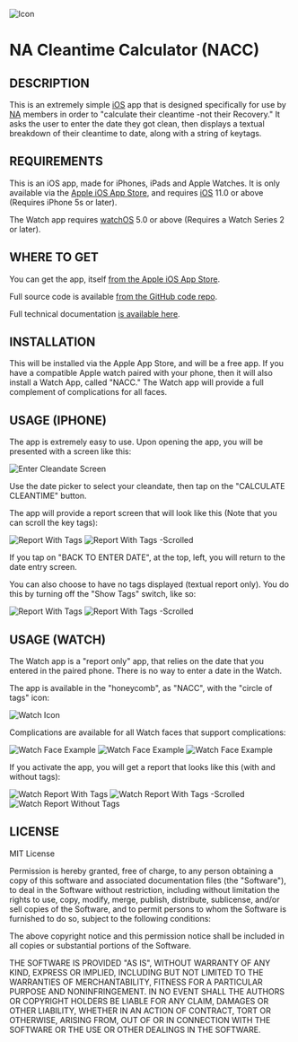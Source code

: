 ![Icon](img/NACC-Watch.png)

NA Cleantime Calculator (NACC)
=

DESCRIPTION
-
This is an extremely simple [iOS](https://apple.com/ios) app that is designed specifically for use by [NA](https://na.org) members in order to "calculate their cleantime -not their Recovery."
It asks the user to enter the date they got clean, then displays a textual breakdown of their cleantime to date, along with a string of keytags.

REQUIREMENTS
-
This is an iOS app, made for iPhones, iPads and Apple Watches. It is only available via the [Apple iOS App Store](https://www.apple.com/ios/app-store/), and requires [iOS](https://apple.com/ios) 11.0 or above (Requires iPhone 5s or later).

The Watch app requires [watchOS](https://apple.com/watchos) 5.0 or above (Requires a Watch Series 2 or later).

WHERE TO GET
-
You can get the app, itself [from the Apple iOS App Store](https://apps.apple.com/us/app/nacc/id452299196).

Full source code is available [from the GitHub code repo](https://github.com/LittleGreenViper/nacc-ios).

Full technical documentation [is available here](https://littlegreenviper.github.io/nacc-ios/).

INSTALLATION
-
This will be installed via the Apple App Store, and will be a free app. If you have a compatible Apple watch paired with your phone, then it will also install a Watch App, called "NACC." The Watch app will provide a full complement of complications for all faces.

USAGE (IPHONE)
-
The app is extremely easy to use. Upon opening the app, you will be presented with a screen like this:

![Enter Cleandate Screen](img/00-EnterCleandate.png)

Use the date picker to select your cleandate, then tap on the "CALCULATE CLEANTIME" button.

The app will provide a report screen that will look like this (Note that you can scroll the key tags):

<img alt="Report With Tags" src="img/00-InitialTagReport.png"> <img alt="Report With Tags -Scrolled" src="img/00-ScrolledTagReport.png">

If you tap on "BACK TO ENTER DATE", at the top, left, you will return to the date entry screen.

You can also choose to have no tags displayed (textual report only). You do this by turning off the "Show Tags" switch, like so:

<img alt="Report With Tags" src="img/00-NoTagsSwitchEnter.png"> <img alt="Report With Tags -Scrolled" src="img/00-NoTagsReport.png">

USAGE (WATCH)
-
The Watch app is a "report only" app, that relies on the date that you entered in the paired phone. There is no way to enter a date in the Watch.

The app is available in the "honeycomb", as "NACC", with the "circle of tags" icon:

![Watch Icon](img/01-WatchIcon.png)

Complications are available for all Watch faces that support complications:

<img alt="Watch Face Example" src="img/01-WatchFace01.png"> <img alt="Watch Face Example" src="img/01-WatchFace02.png"> <img alt="Watch Face Example" src="img/01-WatchFace03.png"> 

If you activate the app, you will get a report that looks like this (with and without tags):

<img alt="Watch Report With Tags" src="img/01-WatchReportTags.png"> <img alt="Watch Report With Tags -Scrolled" src="img/01-WatchReportTagsScrolled.png"> <img alt="Watch Report Without Tags" src="img/01-WatchReportNoTags.png">

LICENSE
-
MIT License

Permission is hereby granted, free of charge, to any person obtaining a copy of this software and associated documentation
files (the "Software"), to deal in the Software without restriction, including without limitation the rights to use, copy,
modify, merge, publish, distribute, sublicense, and/or sell copies of the Software, and to permit persons to whom the
Software is furnished to do so, subject to the following conditions:

The above copyright notice and this permission notice shall be included in all copies or substantial portions of the Software.

THE SOFTWARE IS PROVIDED "AS IS", WITHOUT WARRANTY OF ANY KIND, EXPRESS OR IMPLIED, INCLUDING BUT NOT LIMITED TO THE WARRANTIES
OF MERCHANTABILITY, FITNESS FOR A PARTICULAR PURPOSE AND NONINFRINGEMENT.
IN NO EVENT SHALL THE AUTHORS OR COPYRIGHT HOLDERS BE LIABLE FOR ANY CLAIM, DAMAGES OR OTHER LIABILITY, WHETHER IN AN ACTION OF
CONTRACT, TORT OR OTHERWISE, ARISING FROM, OUT OF OR IN CONNECTION WITH THE SOFTWARE OR THE USE OR OTHER DEALINGS IN THE SOFTWARE.
